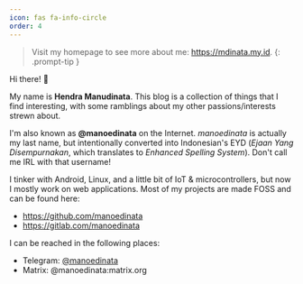 ```yaml
---
icon: fas fa-info-circle
order: 4
---
```


> Visit my homepage to see more about me: <https://mdinata.my.id>.
{: .prompt-tip }

Hi there! 👋

My name is **Hendra Manudinata**. This blog is a collection of things that I find interesting, with some ramblings about my other passions/interests strewn about.

I'm also known as **@manoedinata** on the Internet. _manoedinata_ is actually my last name, but intentionally converted into Indonesian's EYD (_Ejaan Yang Disempurnakan_, which translates to _Enhanced Spelling System_). Don't call me IRL with that username!

I tinker with Android, Linux, and a little bit of IoT & microcontrollers, but now I mostly work on web applications. Most of my projects are made FOSS and can be found here:

* <https://github.com/manoedinata>
* <https://gitlab.com/manoedinata>

I can be reached in the following places:

* Telegram: [@manoedinata](https://t.me/manoedinata)
* Matrix: @manoedinata:matrix.org
